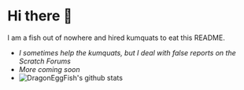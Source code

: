 # Hi there 👋
I am a fish out of nowhere and hired kumquats to eat this README.
 - *I sometimes help the kumquats, but I deal with false reports on the Scratch Forums*
 - *More coming soon*
 - ![DragonEggFish's github stats](https://github-readme-stats.vercel.app/api?username=DragonEggFish&count_private=true&hide_title=true)
